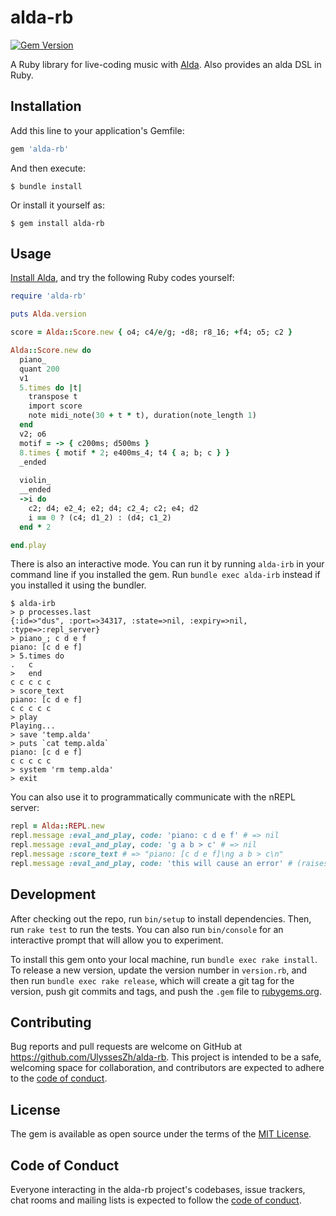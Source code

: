 # alda-rb

[![Gem Version](https://badge.fury.io/rb/alda-rb.svg)](https://badge.fury.io/rb/alda-rb)

A Ruby library for live-coding music with [Alda](https://alda.io/).
Also provides an alda DSL in Ruby.

## Installation

Add this line to your application's Gemfile:

```ruby
gem 'alda-rb'
```

And then execute:

    $ bundle install

Or install it yourself as:

    $ gem install alda-rb

## Usage

[Install Alda](https://alda.io/install),
and try the following Ruby codes yourself:

```ruby
require 'alda-rb'

puts Alda.version

score = Alda::Score.new { o4; c4/e/g; -d8; r8_16; +f4; o5; c2 }

Alda::Score.new do
  piano_
  quant 200
  v1
  5.times do |t|
    transpose t
    import score
    note midi_note(30 + t * t), duration(note_length 1)
  end
  v2; o6
  motif = -> { c200ms; d500ms }
  8.times { motif * 2; e400ms_4; t4 { a; b; c } }
  _ended
  
  violin_
  __ended
  ->i do
    c2; d4; e2_4; e2; d4; c2_4; c2; e4; d2
    i == 0 ? (c4; d1_2) : (d4; c1_2)
  end * 2

end.play
```

There is also an interactive mode.
You can run it by running `alda-irb` in your command line if you installed the gem.
Run `bundle exec alda-irb` instead if you installed it using the bundler.

```plain
$ alda-irb
> p processes.last
{:id=>"dus", :port=>34317, :state=>nil, :expiry=>nil, :type=>:repl_server}
> piano_; c d e f
piano: [c d e f]
> 5.times do
.   c
>   end
c c c c c
> score_text
piano: [c d e f]
c c c c c
> play
Playing...
> save 'temp.alda'
> puts `cat temp.alda`
piano: [c d e f]
c c c c c
> system 'rm temp.alda'
> exit
```

You can also use it to programmatically communicate with the nREPL server:

```ruby
repl = Alda::REPL.new
repl.message :eval_and_play, code: 'piano: c d e f' # => nil
repl.message :eval_and_play, code: 'g a b > c' # => nil
repl.message :score_text # => "piano: [c d e f]\ng a b > c\n"
repl.message :eval_and_play, code: 'this will cause an error' # (raises Alda::NREPLServerError)
```

## Development

After checking out the repo, run `bin/setup` to install dependencies.
Then, run `rake test` to run the tests.
You can also run `bin/console` for an interactive prompt that will allow you to experiment.

To install this gem onto your local machine, run `bundle exec rake install`.
To release a new version, update the version number in `version.rb`,
and then run `bundle exec rake release`,
which will create a git tag for the version,
push git commits and tags,
and push the `.gem` file to [rubygems.org](https://rubygems.org).

## Contributing

Bug reports and pull requests are welcome on GitHub at https://github.com/UlyssesZh/alda-rb.
This project is intended to be a safe, welcoming space for collaboration,
and contributors are expected to adhere to the
[code of conduct](https://github.com/UlyssesZh/alda-rb/blob/master/CODE_OF_CONDUCT.md).

## License

The gem is available as open source under the terms of the
[MIT License](https://opensource.org/licenses/MIT).

## Code of Conduct

Everyone interacting in the alda-rb project's codebases, issue trackers,
chat rooms and mailing lists is expected to follow the
[code of conduct](https://github.com/UlyssesZh/alda-rb/blob/master/CODE_OF_CONDUCT.md).
